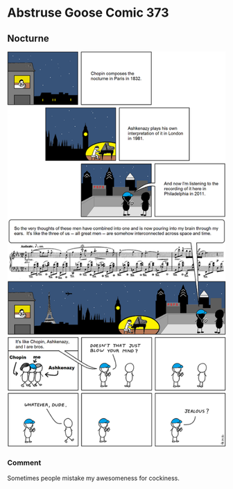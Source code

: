 # Abstruse Goose Comic 373
## Nocturne

![image](op_9_no_2.png)
### Comment
Sometimes people mistake my awesomeness for cockiness.
